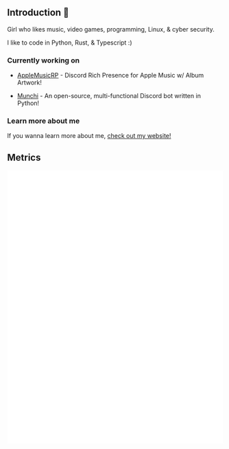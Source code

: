 ## Introduction 👋

Girl who likes music, video games, programming, Linux, & cyber security.

I like to code in Python, Rust, & Typescript :)

### Currently working on

- [AppleMusicRP](https://github.com/wxllow/applemusicrp) - Discord Rich Presence for Apple Music w/ Album Artwork!

- [Munchi](https://github.com/wxllow/munchi) - An open-source, multi-functional Discord bot written in Python!

### Learn more about me

If you wanna learn more about me, [check out my website!](https://wxllow.dev)

## Metrics

![Metrics](/github-metrics.svg)

